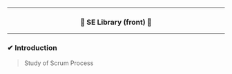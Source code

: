 <hr/>  

<h3 align="center">🚀 SE Library (front) 🚀</h3>  
<hr/>  

### ✔ Introduction
> Study of Scrum Process
> 
